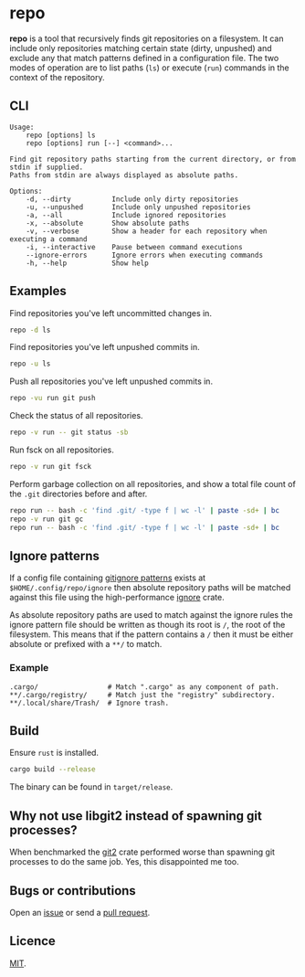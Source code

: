 # repo

**repo** is a tool that recursively finds git repositories on a filesystem. It can include only repositories matching certain state (dirty, unpushed) and exclude any that match patterns defined in a configuration file. The two modes of operation are to list paths (`ls`) or execute (`run`) commands in the context of the repository.

## CLI

```
Usage:
    repo [options] ls
    repo [options] run [--] <command>...

Find git repository paths starting from the current directory, or from stdin if supplied.
Paths from stdin are always displayed as absolute paths.

Options:
    -d, --dirty          Include only dirty repositories
    -u, --unpushed       Include only unpushed repositories
    -a, --all            Include ignored repositories
    -x, --absolute       Show absolute paths
    -v, --verbose        Show a header for each repository when executing a command
    -i, --interactive    Pause between command executions
    --ignore-errors      Ignore errors when executing commands
    -h, --help           Show help
```

## Examples

Find repositories you've left uncommitted changes in.

```bash
repo -d ls
```

Find repositories you've left unpushed commits in.

```bash
repo -u ls
```

Push all repositories you've left unpushed commits in.

```bash
repo -vu run git push
```

Check the status of all repositories.

```bash
repo -v run -- git status -sb
```

Run fsck on all repositories.

```bash
repo -v run git fsck
```

Perform garbage collection on all repositories, and show a total file count of the `.git` directories before and after.

```bash
repo run -- bash -c 'find .git/ -type f | wc -l' | paste -sd+ | bc
repo -v run git gc
repo run -- bash -c 'find .git/ -type f | wc -l' | paste -sd+ | bc
```

## Ignore patterns

If a config file containing [gitignore patterns](https://git-scm.com/docs/gitignore) exists at `$HOME/.config/repo/ignore` then absolute repository paths will be matched against this file using the high-performance [ignore](https://docs.rs/ignore) crate.

As absolute repository paths are used to match against the ignore rules the ignore pattern file should be written as though its root is `/`, the root of the filesystem. This means that if the pattern contains a `/` then it must be either absolute or prefixed with a `**/` to match.

### Example

```
.cargo/                 # Match ".cargo" as any component of path.
**/.cargo/registry/     # Match just the "registry" subdirectory.
**/.local/share/Trash/  # Ignore trash.
```

## Build

Ensure `rust` is installed.

```bash
cargo build --release
```

The binary can be found in `target/release`.

## Why not use libgit2 instead of spawning git processes?

When benchmarked the [git2](https://docs.rs/git2) crate performed worse than spawning git processes to do the same job. Yes, this disappointed me too.

## Bugs or contributions

Open an [issue](https://github.com/crdx/repo/issues) or send a [pull request](https://github.com/crdx/repo/pulls).

## Licence

[MIT](LICENCE.md).
